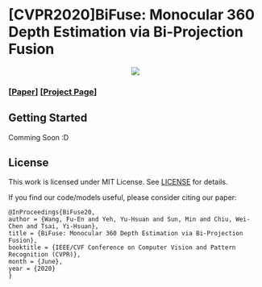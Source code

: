 # [CVPR2020]BiFuse: Monocular 360 Depth Estimation via Bi-Projection Fusion

<p align='center'>
<img src='1690-teaser.gif'>
</p>

### [[Paper](http://openaccess.thecvf.com/content_CVPR_2020/papers/Wang_BiFuse_Monocular_360_Depth_Estimation_via_Bi-Projection_Fusion_CVPR_2020_paper.pdf)] [[Project Page](https://fuenwang.ml/project/bifuse/?fbclid=IwAR0qKLtkrkGgtGiu2zdm7YpW-3DkBPzdYvonWYUqyv1yKFA1nLYz5Q5qqEM)]

## Getting Started
Comming Soon :D

## License
This work is licensed under MIT License. See [LICENSE](LICENSE) for details. 

If you find our code/models useful, please consider citing our paper:
```
@InProceedings{BiFuse20,
author = {Wang, Fu-En and Yeh, Yu-Hsuan and Sun, Min and Chiu, Wei-Chen and Tsai, Yi-Hsuan},
title = {BiFuse: Monocular 360 Depth Estimation via Bi-Projection Fusion},
booktitle = {IEEE/CVF Conference on Computer Vision and Pattern Recognition (CVPR)},
month = {June},
year = {2020}
}
```

